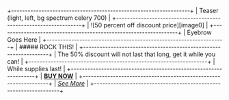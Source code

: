 +-----------------------------------------------------------------+
| Teaser (light, left, bg spectrum celery 700)                    |
+-----------------------------------------------------------------+
| ![50 percent off discount price][image0]                        |
+-----------------------------------------------------------------+
| Eyebrow Goes Here                                               |
+-----------------------------------------------------------------+
| ##### ROCK THIS!                                                |
+-----------------------------------------------------------------+
| The 50% discount will not last that long, get it while you can! |
+-----------------------------------------------------------------+
| While supplies last!                                            |
+-----------------------------------------------------------------+
| **[BUY NOW](http://www.adobe.com/plush/dogs)**                  |
+-----------------------------------------------------------------+
| _[See More](http://www.adobe.com/plush)_                        |
+-----------------------------------------------------------------+
